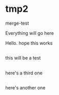tmp2
====

merge-test

Everything will go here










Hello. hope this works











##
this will be a test
##
here's a third one
##
here's another one
##
